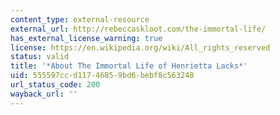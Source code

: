 ```yaml
---
content_type: external-resource
external_url: http://rebeccaskloot.com/the-immortal-life/
has_external_license_warning: true
license: https://en.wikipedia.org/wiki/All_rights_reserved
status: valid
title: '*About The Immortal Life of Henrietta Lacks*'
uid: 555597cc-d117-4685-9bd6-bebf8c563248
url_status_code: 200
wayback_url: ''
---
```

